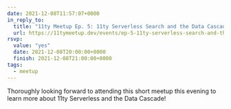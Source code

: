 ```yaml
---
date: 2021-12-08T11:57:07+0000
in_reply_to:
  title: "11ty Meetup Ep. 5: 11ty Serverless Search and the Data Cascade"
  url: https://11tymeetup.dev/events/ep-5-11ty-serverless-search-and-the-data-cascade/
rsvp:
  value: "yes"
  date: 2021-12-08T20:00:00+0000
  finish: 2021-12-08T21:00:00+0000
tags:
  - meetup
---
```


Thoroughly looking forward to attending this short meetup this evening to learn more about 11ty Serverless and the Data Cascade!
